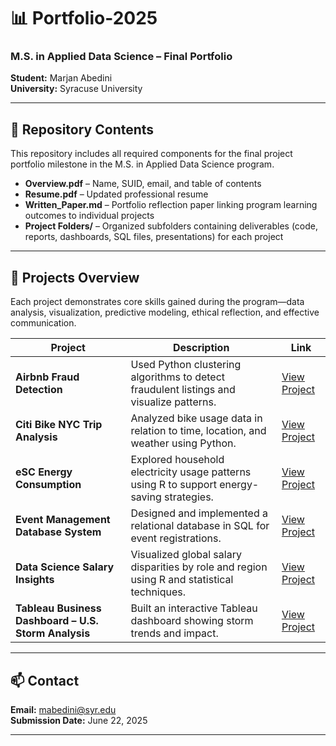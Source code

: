 # 📊 Portfolio-2025

### M.S. in Applied Data Science – Final Portfolio  
**Student:** Marjan Abedini  
**University:** Syracuse University

---

## 📁 Repository Contents

This repository includes all required components for the final project portfolio milestone in the M.S. in Applied Data Science program.

- **Overview.pdf** – Name, SUID, email, and table of contents  
- **Resume.pdf** – Updated professional resume  
- **Written_Paper.md** – Portfolio reflection paper linking program learning outcomes to individual projects  
- **Project Folders/** – Organized subfolders containing deliverables (code, reports, dashboards, SQL files, presentations) for each project

---

## 🧠 Projects Overview

Each project demonstrates core skills gained during the program—data analysis, visualization, predictive modeling, ethical reflection, and effective communication.

| Project | Description | Link |
|--------|-------------|------|
| **Airbnb Fraud Detection** | Used Python clustering algorithms to detect fraudulent listings and visualize patterns. | [View Project](https://github.com/andia941394/Portfolio-2025/tree/main/Project%20Folders/Airbnb-Fraud-Detection) |
| **Citi Bike NYC Trip Analysis** | Analyzed bike usage data in relation to time, location, and weather using Python. | [View Project](https://github.com/andia941394/Portfolio-2025/tree/main/Project%20Folders/Citi-Bike-NYC-Trip-Analysis) |
| **eSC Energy Consumption** | Explored household electricity usage patterns using R to support energy-saving strategies. | [View Project](https://github.com/andia941394/Portfolio-2025/tree/main/Project%20Folders/eSC-Energy-Consumption) |
| **Event Management Database System** | Designed and implemented a relational database in SQL for event registrations. | [View Project](https://github.com/andia941394/Portfolio-2025/tree/main/Project%20Folders/Event-Management-DB) |
| **Data Science Salary Insights** | Visualized global salary disparities by role and region using R and statistical techniques. | [View Project](https://github.com/andia941394/Portfolio-2025/tree/main/Project%20Folders/Data-Science-Salary-Insights) |
| **Tableau Business Dashboard – U.S. Storm Analysis** | Built an interactive Tableau dashboard showing storm trends and impact. | [View Project](https://github.com/andia941394/Portfolio-2025/tree/main/Project%20Folders/Tableau-Business-Dashboard) |

---

## 📫 Contact

**Email:** mabedini@syr.edu  
**Submission Date:** June 22, 2025

---

